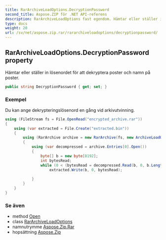 ```yaml
---
title: RarArchiveLoadOptions.DecryptionPassword
second_title: Aspose.ZIP för .NET API-referens
description: RarArchiveLoadOptions fast egendom. Hämtar eller ställer in lösenordet för att dekryptera poster och namn på poster.
type: docs
weight: 20
url: /sv/net/aspose.zip.rar/rararchiveloadoptions/decryptionpassword/
---
```

## RarArchiveLoadOptions.DecryptionPassword property

Hämtar eller ställer in lösenordet för att dekryptera poster och namn på poster.

```csharp
public string DecryptionPassword { get; set; }
```

### Exempel

Du kan ange dekrypteringslösenord en gång vid arkivutvinning.

```csharp
using (FileStream fs = File.OpenRead("encrypted_archive.rar"))
{
    using (var extracted = File.Create("extracted.bin"))
    {
        using (RarArchive archive = new RarArchive(fs, new ArchiveLoadOptions() { DecryptionPassword = "p@s$" }))
        {
            using (var decompressed = archive.Entries[0].Open())
            {
                byte[] b = new byte[8192];
                int bytesRead;
                while (0 < (bytesRead = decompressed.Read(b, 0, b.Length)))
                    extracted.Write(b, 0, bytesRead);
                
            }
        }
    }
}
```

### Se även

* method [Open](../../rararchiveentry/open/)
* class [RarArchiveLoadOptions](../)
* namnutrymme [Aspose.Zip.Rar](../../rararchiveloadoptions/)
* hopsättning [Aspose.Zip](../../../)


